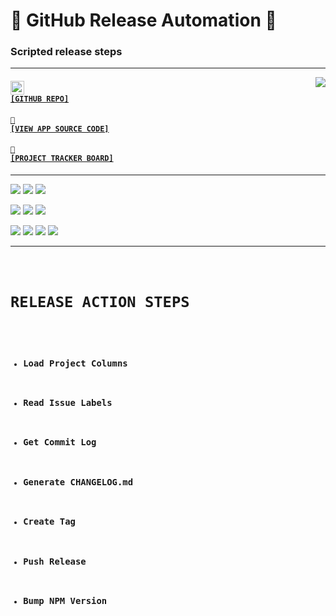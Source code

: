 # 👑 GitHub Release Automation 👑
### Scripted release steps

---

<a href='https://github.com/cogsmith/devking-release'><img src='https://github-readme-stats.vercel.app/api/pin/?username=cogsmith&repo=devking-release' align='right'></a>

#### <code><a href='https://github.com/cogsmith/devking-release'><img src='https://github.githubassets.com/images/icons/emoji/octocat.png' width='22'> [GITHUB REPO]</a></code>

#### <code><a href='https://github.com/cogsmith/devking-release/blob/main/app.js'>🧾 [VIEW APP SOURCE CODE]</a></code>

#### <code><a href='https://github.com/cogsmith/devking-release/projects/2'>📅 [PROJECT TRACKER BOARD]</a></code>

---

[![](https://shields.io/github/package-json/v/cogsmith/devking-release?label=codebase)](http://github.com/cogsmith/devking-release)
[![](https://shields.io/github/last-commit/cogsmith/devking-release)](https://github.com/cogsmith/devking-release/commits/main)
[![](https://github.com/cogsmith/devking-release/actions/workflows/DEVKING_CHECK.yml/badge.svg)](https://github.com/cogsmith/devking-release/actions/workflows/DEVKING_CHECK.yml)

[![](https://shields.io/github/v/release/cogsmith/devking-release?label=latest+release)](https://github.com/cogsmith/devking-release/releases)
[![](https://shields.io/github/release-date/cogsmith/devking-release?color=blue)](https://github.com/cogsmith/devking-release/releases)
[![](https://shields.io/github/commits-since/cogsmith/devking-release/latest)](https://github.com/cogsmith/devking-release/commits/main)
<!-- [![](https://shields.io/github/commit-activity/m/cogsmith/devking-release)](https://github.com/cogsmith/devking-release/commits/main) -->

[![](https://shields.io/github/license/cogsmith/devking-release?color=lightgray)](https://github.com/cogsmith/devking-release/blob/main/LICENSE)
[![](https://shields.io/github/languages/code-size/cogsmith/devking-release)](http://github.com/cogsmith/devking-release)
[![](https://shields.io/github/repo-size/cogsmith/devking-release)](http://github.com/cogsmith/devking-release)
[![](https://shields.io/github/issues-raw/cogsmith/devking-release)](https://github.com/cogsmith/devking-release/issues)

---

<code>

# RELEASE ACTION STEPS
- ### Load Project Columns 
- ### Read Issue Labels 
- ### Get Commit Log
- ### Generate CHANGELOG.md
- ### Create Tag
- ### Push Release
- ### Bump NPM Version

</code>